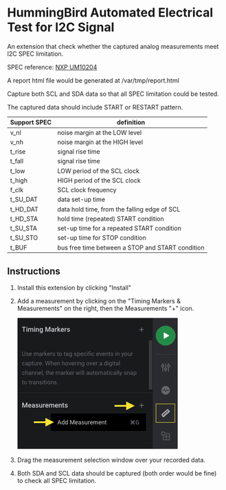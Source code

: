 # HummingBird Automated Electrical Test for I2C Signal
  
An extension that check whether the captured analog measurements meet I2C SPEC limitation.

SPEC reference:	[NXP UM10204](https://www.nxp.com/docs/en/user-guide/UM10204.pdf)

A report html file would be generated at /var/tmp/report.html

Capture both SCL and SDA data so that all SPEC limitation could be tested.

The captured data should include START or RESTART pattern.



Support SPEC | definition
----------------- | ------------------
v_nl | noise margin at the LOW level
v_nh | noise margin at the HIGH level
t_rise | signal rise time
t_fall | signal rise time
t_low | LOW period of the SCL clock
t_high | HIGH period of the SCL clock
f_clk | SCL clock frequency
t_SU_DAT | data set-up time
t_HD_DAT | data hold time, from the falling edge of SCL
t_HD_STA | hold time (repeated) START condition
t_SU_STA | set-up time for a repeated START condition
t_SU_STO | set-up time for STOP condition
t_BUF | bus free time between a STOP and START condition

## Instructions
1. Install this extension by clicking "Install"
2. Add a measurement by clicking on the "Timing Markers & Measurements" on the right, then the Measurements "+" icon.

	![Adding a Measurement](figures/add_measurement.png)

3. Drag the measurement selection window over your recorded data.
4. Both SDA and SCL data should be captured (both order would be fine) to check all SPEC limitation.
